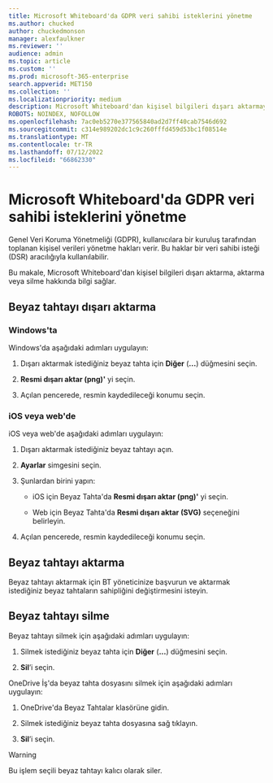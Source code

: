 ```yaml
---
title: Microsoft Whiteboard'da GDPR veri sahibi isteklerini yönetme
ms.author: chucked
author: chuckedmonson
manager: alexfaulkner
ms.reviewer: ''
audience: admin
ms.topic: article
ms.custom: ''
ms.prod: microsoft-365-enterprise
search.appverid: MET150
ms.collection: ''
ms.localizationpriority: medium
description: Microsoft Whiteboard'dan kişisel bilgileri dışarı aktarmayı, aktarmayı veya silmeyi öğrenin.
ROBOTS: NOINDEX, NOFOLLOW
ms.openlocfilehash: 7ac0eb5270e377565840ad2d7ff40cab7546d692
ms.sourcegitcommit: c314e989202dc1c9c260fffd459d53bc1f08514e
ms.translationtype: MT
ms.contentlocale: tr-TR
ms.lasthandoff: 07/12/2022
ms.locfileid: "66862330"
---
```

# <a name="manage-gdpr-data-subject-requests-in-microsoft-whiteboard"></a>Microsoft Whiteboard'da GDPR veri sahibi isteklerini yönetme

Genel Veri Koruma Yönetmeliği (GDPR), kullanıcılara bir kuruluş tarafından toplanan kişisel verileri yönetme hakları verir. Bu haklar bir veri sahibi isteği (DSR) aracılığıyla kullanılabilir.

Bu makale, Microsoft Whiteboard'dan kişisel bilgileri dışarı aktarma, aktarma veya silme hakkında bilgi sağlar.

## <a name="export-a-whiteboard"></a>Beyaz tahtayı dışarı aktarma

### <a name="on-windows"></a>Windows'ta

Windows'da aşağıdaki adımları uygulayın:

1. Dışarı aktarmak istediğiniz beyaz tahta için **Diğer** (**...**) düğmesini seçin. 

2. **Resmi dışarı aktar (png)'** yi seçin.

3. Açılan pencerede, resmin kaydedileceği konumu seçin.

### <a name="on-ios-or-the-web"></a>iOS veya web'de

iOS veya web'de aşağıdaki adımları uygulayın:

1. Dışarı aktarmak istediğiniz beyaz tahtayı açın.

2. **Ayarlar** simgesini seçin.

3. Şunlardan birini yapın:

   - iOS için Beyaz Tahta'da **Resmi dışarı aktar (png)'** yi seçin.

   - Web için Beyaz Tahta'da **Resmi dışarı aktar (SVG)** seçeneğini belirleyin.

4. Açılan pencerede, resmin kaydedileceği konumu seçin.

## <a name="transfer-a-whiteboard"></a>Beyaz tahtayı aktarma

Beyaz tahtayı aktarmak için BT yöneticinize başvurun ve aktarmak istediğiniz beyaz tahtaların sahipliğini değiştirmesini isteyin.

## <a name="delete-a-whiteboard"></a>Beyaz tahtayı silme

Beyaz tahtayı silmek için aşağıdaki adımları uygulayın:

1. Silmek istediğiniz beyaz tahta için **Diğer** (**...**) düğmesini seçin.

2. **Sil**’i seçin.

OneDrive İş'da beyaz tahta dosyasını silmek için aşağıdaki adımları uygulayın:

1.  OneDrive'da Beyaz Tahtalar klasörüne gidin.

2.  Silmek istediğiniz beyaz tahta dosyasına sağ tıklayın.

3. **Sil**’i seçin.

>[!WARNING]
> Bu işlem seçili beyaz tahtayı kalıcı olarak siler.
